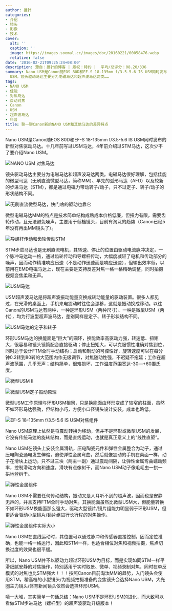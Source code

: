 ```yaml
---
author: 撞针
categories:
- 介绍
- 镜头
- 影像
- 技术
cover:
  alt: ''
  caption: ''
  image: https://images.soomal.cc/images/doc/20160221/00058476.webp
  relative: false
date: '2016-02-21T09:25:24+08:00'
description: 源自：撞针的博客 | 版权：特约 |  平均/总评分：08.20/336
summary: Nano USM是Canon随EOS 80D和EF-S 18-135mm f/3.5-5.6 IS USM同时发布的新型对焦驱动马达。十几年前写过USM马达，4年前介绍过STM马达，这次少不了要介绍Nano
  USM。镜头驱动马达主要分为电磁马达和超声波马达两类……
tags:
- NANO USM
- 佳能
- 对焦马达
- 自动对焦
- Canon
- USM
- 超声波马达
- 科普
title: 聊一聊Canon新的NANO USM和其他马达的差异特点
---
```


Nano USM是Canon随EOS 80D和EF-S 18-135mm f/3.5-5.6 IS USM同时发布的新型对焦驱动马达。十几年前写过USM马达，4年前介绍过STM马达，这次少不了要介绍Nano USM。

![NANO USM 对焦马达](https://images.soomal.cc/images/doc/20160221/00058466.webp)





镜头驱动马达主要分为电磁马达和超声波马达两类。电磁马达很好理解，包括佳能的微型马达（无刷直流微型马达，简称MM）、早先的弧形马达（AFD）以及较新的步进马达（STM），都是通过电磁力带动转子/动子，只不过定子、转子/动子的形状结构不同。

![无刷直流微型马达，快门啥的驱动也靠它](https://images.soomal.cc/images/doc/20160221/00058467.webp)





微型电磁马达MM的特点是技术简单结构成熟成本价格低廉，但扭力有限，需要齿轮传动，且无法避免噪声，主要用于低档镜头，目前有淘汰的趋势（Canon已经5年没有再出MM镜头了）。

![导螺杆传动和齿轮传动STM](https://images.soomal.cc/images/doc/20160221/00058468.webp)





STM步进马达也是无刷直流电机，其转速、停止的位置由驱动电流脉冲决定，一个脉冲马达动一格，通过齿轮传动和导螺杆传动，大幅度减轻了电机和传动部分的噪声，因而动作精准响应迅速（不是动作迅速而是响应迅速），但输出效率低，以前用在EMD电磁马达上，现在主要是支持反差对焦一格一格精确调整，同时拍摄视频变焦柔和无声。 

![USM马达](https://images.soomal.cc/images/doc/20160221/00058469.webp)





USM超声波马达是将超声波振动能量变换成转动能量的驱动装置。很多人都见过，在光滑的桌面上，手机来电震动时往往会漂移，这就是振动换成移动。以往Canon的USM马达有两种，一种是环形USM（两种尺寸）、一种是微型USM（两代），均为行波型超声波马达，差别同样是定子、转子形状结构不同。

![USM马达的定子和转子](https://images.soomal.cc/images/doc/20160221/00058470.webp)





环形USM马达的换能面是“巨大”的圆环，换能效率高驱动力强，转速低、扭矩大，很容易和镜头镜筒配合直接驱动；停止扭矩大，可以克服惯性准确对焦到位，同时适于设计FTM全时手动结构；启动和制动的可控性好，旋转速度可以在每分钟0.2转到80转的大范围内作无级调节，对焦随动性强，不迟疑不拖延；工作在超声波范围，几乎无声；结构简单，很难损坏，工作温度范围宽达-30―+60摄氏度。

![微型USM II](https://images.soomal.cc/images/doc/20160221/00058471.webp)




![微型USM定子振动原理](https://images.soomal.cc/images/doc/20160221/00058472.webp)





微型USM工作原理与环形USM相同，只是换能面由环形变成了较窄的柱面，虽然不如环形马达强劲，但结构小巧，方便小口径镜头设计安装，成本也略低。

![EF-S 18-135mm f/3.5-5.6 IS USM对焦组件](https://images.soomal.cc/images/doc/20160221/00058473.webp)





Nano USM原理上依然是将震动转换为移动，但并不是环形或微型USM的发展，它没有传统马达的旋转结构，而是直线运动，也就是真正意义上的“线性直驱”。

Nano USM在镜头上安装金属滑轨，压电陶瓷元件和弹性金属整合为动子，通过压电陶瓷通电发生伸缩，迫使弹性金属弯曲，然后就像震动的手机在桌面一样，动子在滑块上运动。只不过三块（两主一副）通过震动间隔，让弹性金属弯曲蠕动频率，控制滑动方向和速度。滑块有点像树干，而Nano USM动子像毛毛虫一拱一拱地登树干。

![弹性金属组件](https://images.soomal.cc/images/doc/20160221/00058474.webp)





Nano USM不需要任何传动结构，振动又是人耳听不到的超声波，因而也是安静无声的，并且支持FTM全时手动对焦。其换能面虽然比微型USM大，但能量转换不如环形USM换能面那么强大，驱动大型镜片/镜片组能力明显弱于环形USM，但更适合驱动小型镜片/镜片组进行长行程的对焦操作。

![弹性金属组件实际大小](https://images.soomal.cc/images/doc/20160221/00058475.webp)





Nano USM在直线运动时，其位置可以通过脉冲和传感器直接控制，因而定位准确，也能一格一格运行，因此和STM一样，也适合相位对焦和视频拍摄，焦点切换过度的效果也很平缓。

所以，Nano USM并不以驱动力超过环形USM为目标，而是实现如同STM一样平滑细腻安静的对焦操作，特别适用于实时取景、微单、视频录制对焦，同时在单反模式的对焦也比STM强大！！！按照Canon目前淘汰MM的趋势，入门镜头会使用STM，稍高档的小型镜头/为视频拍摄准备的变焦镜头会选择Nano USM，大光圈主力镜头/体育新闻镜头依然会选择环形USM。

嗦一大堆，其实简单一句话总结：Nano USM不是环形USM的进化，而大致可以看做STM步进马达（螺杆型）的超声波驱动升级版本！